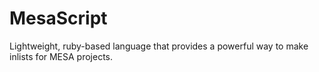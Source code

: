 MesaScript
==========

Lightweight, ruby-based language that provides a powerful way to make inlists for MESA projects.
